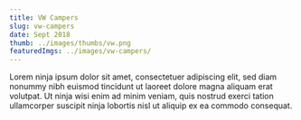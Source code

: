 ```yaml
---
title: VW Campers
slug: vw-campers
date: Sept 2018
thumb: ../images/thumbs/vw.png
featuredImgs: ../images/vw-campers/
---
```


Lorem ninja ipsum dolor sit amet, consectetuer adipiscing elit, sed diam nonummy nibh euismod tincidunt ut laoreet dolore magna aliquam erat volutpat. Ut ninja wisi enim ad minim veniam, quis nostrud exerci tation ullamcorper suscipit ninja lobortis nisl ut aliquip ex ea commodo consequat.